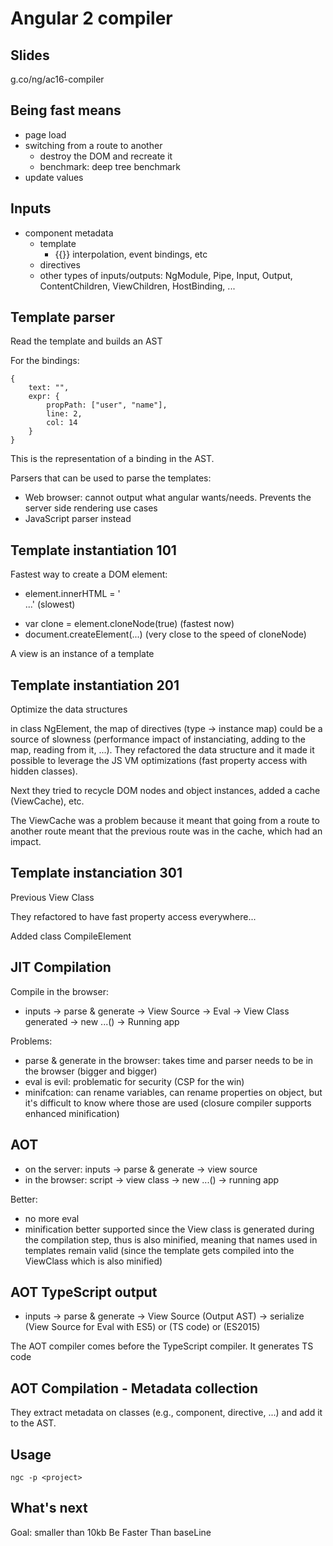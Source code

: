 # Angular 2 compiler

## Slides
g.co/ng/ac16-compiler


## Being fast means
* page load
* switching from a route to another
  * destroy the DOM and recreate it
  * benchmark: deep tree benchmark
* update values

## Inputs
* component metadata
  * template
    * {{}} interpolation, event bindings, etc
  * directives
  * other types of inputs/outputs: NgModule, Pipe, Input, Output, ContentChildren, ViewChildren, HostBinding, ...

## Template parser
Read the template and builds an AST

For the bindings:
```
{
    text: "",
    expr: {
        propPath: ["user", "name"],
        line: 2,
        col: 14
    }
}
```

This is the representation of a binding in the AST.

Parsers that can be used to parse the templates:
* Web browser: cannot output what angular wants/needs. Prevents the server side rendering use cases
* JavaScript parser instead

## Template instantiation 101
Fastest way to create a DOM element:
* element.innerHTML = '<form>...' (slowest)
* var clone = element.cloneNode(true) (fastest now)
* document.createElement(...) (very close to the speed of cloneNode)

A view is an instance of a template

## Template instantiation 201
Optimize the data structures

in class NgElement, the map of directives (type -> instance map) could be a source of slowness (performance impact of instanciating, adding to the map, reading from it, ...).
They refactored the data structure and it made it possible to leverage the JS VM optimizations (fast property access with hidden classes).

Next they tried to recycle DOM nodes and object instances, added a cache (ViewCache), etc.

The ViewCache was a problem because it meant that going from a route to another route meant that the previous route was in the cache, which had an impact.

## Template instanciation 301
Previous View Class

They refactored to have fast property access everywhere...

Added class CompileElement

## JIT Compilation
Compile in the browser:
* inputs -> parse & generate -> View Source -> Eval -> View Class generated -> new ...() -> Running app

Problems:
* parse & generate in the browser: takes time and parser needs to be in the browser (bigger and bigger)
* eval is evil: problematic for security (CSP for the win)
* minifcation: can rename variables, can rename properties on object, but it's difficult to know where those are used (closure compiler supports enhanced minification)

## AOT
* on the server: inputs -> parse & generate -> view source
* in the browser: script -> view class -> new ...() -> running app

Better:
* no more eval
* minification better supported since the View class is generated during the compilation step, thus is also minified, meaning that names used in templates remain valid (since the template gets compiled into the ViewClass which is also minified)

## AOT TypeScript output
* inputs -> parse & generate -> View Source (Output AST) -> serialize (View Source for Eval with ES5) or (TS code) or (ES2015)

The AOT compiler comes before the TypeScript compiler. It generates TS code

## AOT Compilation - Metadata collection
They extract metadata on classes (e.g., component, directive, ...) and add it to the AST.

## Usage
```
ngc -p <project>
```

## What's next
Goal: smaller than 10kb
Be Faster Than baseLine
